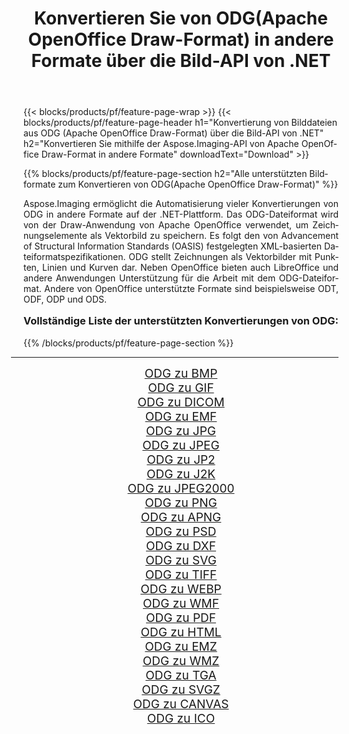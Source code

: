 ﻿---
title: Konvertieren Sie von ODG(Apache OpenOffice Draw-Format) in andere Formate über die Bild-API von .NET 
weight: 3920
url: /de/net/conversion/from/odg/ 
lang: de
langdirlevel: 2
locales: zh-hans,ja,it,ru,de,es,fr,nl,id,lt,pl,pt,vi,tr,ko,zh-hant,ar,hi,th,sv,cs,uk,he
description: Mit Aspose.Imaging können Sie ganz einfach von ODG(Apache OpenOffice Draw-Format) in andere Formate konvertieren
---

{{< blocks/products/pf/feature-page-wrap >}}
{{< blocks/products/pf/feature-page-header h1="Konvertierung von Bilddateien aus ODG (Apache OpenOffice Draw-Format) über die Bild-API von .NET" h2="Konvertieren Sie mithilfe der Aspose.Imaging-API von Apache OpenOffice Draw-Format in andere Formate" downloadText="Download" >}}


{{% blocks/products/pf/feature-page-section  h2="Alle unterstützten Bildformate zum Konvertieren von ODG(Apache OpenOffice Draw-Format)" %}}
<p align=justify>Aspose.Imaging ermöglicht die Automatisierung vieler Konvertierungen von ODG in andere Formate auf der .NET-Plattform. Das ODG-Dateiformat wird von der Draw-Anwendung von Apache OpenOffice verwendet, um Zeichnungselemente als Vektorbild zu speichern. Es folgt den von Advancement of Structural Information Standards (OASIS) festgelegten XML-basierten Dateiformatspezifikationen. ODG stellt Zeichnungen als Vektorbilder mit Punkten, Linien und Kurven dar. Neben OpenOffice bieten auch LibreOffice und andere Anwendungen Unterstützung für die Arbeit mit dem ODG-Dateiformat. Andere von OpenOffice unterstützte Formate sind beispielsweise ODT, ODF, ODP und ODS.</p>
<h3 style="margin-top:16px;">
Vollständige Liste der unterstützten Konvertierungen von ODG:
</h3>
{{% /blocks/products/pf/feature-page-section %}}
<div class="container-fluid productfamilypage bg-gray">
    <div class="convertypes bg-gray agp-content section">
        <div class="container">
		<hr style="margin-left:-20px;"/>
		<div class="row other-converters" style="gap: 10px;font-size: 19px;text-align:center;">
		    <div class='col-md-3 other-converter remove-lp remove-rp'><a href="/imaging/de/net/conversion/odg-to-bmp/" style="padding:15px;">ODG zu BMP</a></div><div class='col-md-3 other-converter remove-lp remove-rp'><a href="/imaging/de/net/conversion/odg-to-gif/" style="padding:15px;">ODG zu GIF</a></div><div class='col-md-3 other-converter remove-lp remove-rp'><a href="/imaging/de/net/conversion/odg-to-dicom/" style="padding:15px;">ODG zu DICOM</a></div><div class='col-md-3 other-converter remove-lp remove-rp'><a href="/imaging/de/net/conversion/odg-to-emf/" style="padding:15px;">ODG zu EMF</a></div><div class='col-md-3 other-converter remove-lp remove-rp'><a href="/imaging/de/net/conversion/odg-to-jpg/" style="padding:15px;">ODG zu JPG</a></div><div class='col-md-3 other-converter remove-lp remove-rp'><a href="/imaging/de/net/conversion/odg-to-jpeg/" style="padding:15px;">ODG zu JPEG</a></div><div class='col-md-3 other-converter remove-lp remove-rp'><a href="/imaging/de/net/conversion/odg-to-jp2/" style="padding:15px;">ODG zu JP2</a></div><div class='col-md-3 other-converter remove-lp remove-rp'><a href="/imaging/de/net/conversion/odg-to-j2k/" style="padding:15px;">ODG zu J2K</a></div><div class='col-md-3 other-converter remove-lp remove-rp'><a href="/imaging/de/net/conversion/odg-to-jpeg2000/" style="padding:15px;">ODG zu JPEG2000</a></div><div class='col-md-3 other-converter remove-lp remove-rp'><a href="/imaging/de/net/conversion/odg-to-png/" style="padding:15px;">ODG zu PNG</a></div><div class='col-md-3 other-converter remove-lp remove-rp'><a href="/imaging/de/net/conversion/odg-to-apng/" style="padding:15px;">ODG zu APNG</a></div><div class='col-md-3 other-converter remove-lp remove-rp'><a href="/imaging/de/net/conversion/odg-to-psd/" style="padding:15px;">ODG zu PSD</a></div><div class='col-md-3 other-converter remove-lp remove-rp'><a href="/imaging/de/net/conversion/odg-to-dxf/" style="padding:15px;">ODG zu DXF</a></div><div class='col-md-3 other-converter remove-lp remove-rp'><a href="/imaging/de/net/conversion/odg-to-svg/" style="padding:15px;">ODG zu SVG</a></div><div class='col-md-3 other-converter remove-lp remove-rp'><a href="/imaging/de/net/conversion/odg-to-tiff/" style="padding:15px;">ODG zu TIFF</a></div><div class='col-md-3 other-converter remove-lp remove-rp'><a href="/imaging/de/net/conversion/odg-to-webp/" style="padding:15px;">ODG zu WEBP</a></div><div class='col-md-3 other-converter remove-lp remove-rp'><a href="/imaging/de/net/conversion/odg-to-wmf/" style="padding:15px;">ODG zu WMF</a></div><div class='col-md-3 other-converter remove-lp remove-rp'><a href="/imaging/de/net/conversion/odg-to-pdf/" style="padding:15px;">ODG zu PDF</a></div><div class='col-md-3 other-converter remove-lp remove-rp'><a href="/imaging/de/net/conversion/odg-to-html/" style="padding:15px;">ODG zu HTML</a></div><div class='col-md-3 other-converter remove-lp remove-rp'><a href="/imaging/de/net/conversion/odg-to-emz/" style="padding:15px;">ODG zu EMZ</a></div><div class='col-md-3 other-converter remove-lp remove-rp'><a href="/imaging/de/net/conversion/odg-to-wmz/" style="padding:15px;">ODG zu WMZ</a></div><div class='col-md-3 other-converter remove-lp remove-rp'><a href="/imaging/de/net/conversion/odg-to-tga/" style="padding:15px;">ODG zu TGA</a></div><div class='col-md-3 other-converter remove-lp remove-rp'><a href="/imaging/de/net/conversion/odg-to-svgz/" style="padding:15px;">ODG zu SVGZ</a></div><div class='col-md-3 other-converter remove-lp remove-rp'><a href="/imaging/de/net/conversion/odg-to-canvas/" style="padding:15px;">ODG zu CANVAS</a></div><div class='col-md-3 other-converter remove-lp remove-rp'><a href="/imaging/de/net/conversion/odg-to-ico/" style="padding:15px;">ODG zu ICO</a></div>
                </div>
        </div>
    </div>
</div>
<br/>

